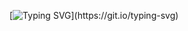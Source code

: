[![Typing SVG](https://readme-typing-svg.herokuapp.com/?lines=Hello,+There!+👋;This+is+pm...)](https://git.io/typing-svg)
